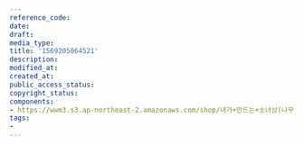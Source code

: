 ```yaml
---
reference_code: 
date: 
draft: 
media_type: 
title: '1569205064521'
description: 
modified_at: 
created_at: 
public_access_status: 
copyright_status: 
components:
- https://wwm3.s3.ap-northeast-2.amazonaws.com/shop/내가+만드는+소녀상(나무)/나무소녀상/소녀상/1569205064521.jpg
tags:
- 
---
```

